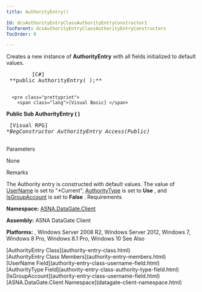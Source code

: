 ```yaml
---
title: AuthorityEntry()

Id: dcsAuthorityEntryClassAuthorityEntryConstructor1
TocParent: dcsAuthorityEntryClassAuthorityEntryConstructors
TocOrder: 0

---
```


Creates a new instance of <span> **AuthorityEntry** </span> with all fields initialized to default values.
<pre class="prettyprint">
        <span class="lang">[C#]</span>
 **public AuthorityEntry( );** 
      </pre>
      <pre class="prettyprint">
        <span class="lang">[Visual Basic] </span>
 **Public Sub AuthorityEntry ( 
)** 
      </pre>
      <pre class="prettyprint">
        <span class="lang">[Visual RPG]</span>
 **BegConstructor AuthorityEntry Access(*Public)<br />**     </pre>
      <span/>

Parameters

<span>None</span>

Remarks

The Authority entry is constructed with default values. The value of [UserName](authority-entry-class-username-field.html) is set to "*Current", [AuthorityType](authority-entry-class-authority-type-field.html) is set to **Use** , and [IsGroupAccount](authority-entry-class-username-field.html) is set to **False** .
Requirements

**Namespace:** [ASNA.DataGate.Client](datagate-client-namespace.html) 

**Assembly:** ASNA DataGate Client

**Platforms:** , Windows Server 2008 R2, Windows Server 2012, Windows 7, Windows 8 Pro, Windows 8.1 Pro, Windows 10
See Also

<dl />
      [AuthorityEntry Class](authority-entry-class.html)
      <br />
      [AuthorityEntry Class Members](authority-entry-members.html)
      <br />
      [UserName Field](authority-entry-class-username-field.html)
      <br />
      [AuthorityType Field](authority-entry-class-authority-type-field.html)
      <br />
      [IsGroupAccount](authority-entry-class-username-field.html)
      <br />
      [ASNA.DataGate.Client Namespace](datagate-client-namespace.html)

